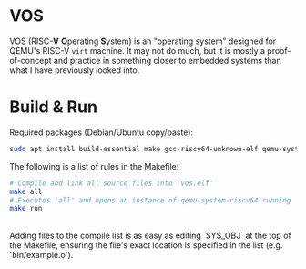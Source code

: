 # VOS
VOS (RISC-**V** **O**perating **S**ystem) is an "operating system" designed for QEMU's RISC-V `virt` machine. It may not do much, but it is mostly a proof-of-concept and practice in something closer to embedded systems than what I have previously looked into.

# Build & Run
Required packages (Debian/Ubuntu copy/paste):
```bash
sudo apt install build-essential make gcc-riscv64-unknown-elf qemu-system-misc
```

The following is a list of rules in the Makefile:
```bash
# Compile and link all source files into 'vos.elf'
make all
# Executes 'all' and opens an instance of qemu-system-riscv64 running 'vos.elf'
make run
```
<br/>
Adding files to the compile list is as easy as editing `SYS_OBJ` at the top of the Makefile, ensuring the file's exact location is specified in the list (e.g. `bin/example.o`).
